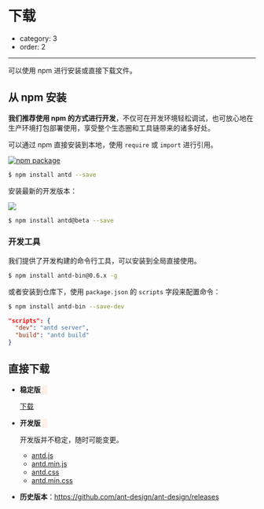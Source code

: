 # 下载

- category: 3
- order: 2

---

可以使用 npm 进行安装或直接下载文件。

## 从 npm 安装

**我们推荐使用 npm 的方式进行开发**，不仅可在开发环境轻松调试，也可放心地在生产环境打包部署使用，享受整个生态圈和工具链带来的诸多好处。

可以通过 npm 直接安装到本地，使用 `require` 或 `import` 进行引用。

[![npm package](http://img.shields.io/npm/v/antd.svg?style=flat-square)](https://www.npmjs.org/package/antd)

```bash
$ npm install antd --save
```

安装最新的开发版本：

[![](https://cnpmjs.org/badge/v/antd.svg?&tag=beta&subject=npm)](https://www.npmjs.org/package/antd)

```bash
$ npm install antd@beta --save
```

### 开发工具

我们提供了开发构建的命令行工具，可以安装到全局直接使用。

```bash
$ npm install antd-bin@0.6.x -g
```

或者安装到仓库下，使用 `package.json` 的 `scripts` 字段来配置命令：

```bash
$ npm install antd-bin --save-dev
```

```json
"scripts": {
  "dev": "antd server",
  "build": "antd build"
}
```

## 直接下载

- **稳定版** <span class="versions" id="stable-version"></span>

  <a id="stable-link" href="" target="_blank">下载</a>

- **开发版** <span class="versions" id="latest-version"></span>

  开发版并不稳定，随时可能变更。

  <ul id="latest-links">
    <li>
      <a href="http://ant.design/dist/antd.js">antd.js</a>
    </li>
    <li>
      <a href="http://ant.design/dist/antd.min.js">antd.min.js</a>
    </li>
    <li>
      <a href="http://ant.design/dist/antd.css">antd.css</a>
    </li>
    <li>
      <a href="http://ant.design/dist/antd.min.css">antd.min.css</a>
    </li>
  </ul>

- **历史版本**：https://github.com/ant-design/ant-design/releases

<style>
.versions {
  font-weight: bold;
  color: #C05B4D;
  font-family: Consolas;
  margin-left: 0.3em;
  background: #FFF1E7;
  padding: 2px 5px;
  border-radius: 3px;
}
</style>

<script>
$('#latest-version').html(antdVersion.latest);
$('#latest-links a').each(function(i, item) {
  $(item).attr('href', $(item).attr('href').replace('dist/antd', 'dist/antd-' + antdVersion.latest));
});

if (antdVersion.stable) {
  $('#stable-version').html(antdVersion.stable);
  $('#stable-link').attr('href', 'https://github.com/ant-design/ant-design/releases/tag/' + antdVersion.stable);
} else {
  $('#stable-version').html('暂无');
  $('#stable-link').hide();
}
</script>
